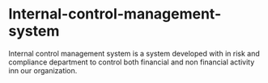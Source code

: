 # Internal-control-management-system
Internal control management system is  a system developed with in risk and compliance department  to control both financial and non financial activity  inn our organization.
